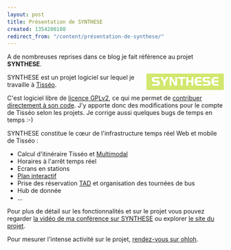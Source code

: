 ```yaml
---
layout: post
title: Présentation de SYNTHESE
created: 1354200180
redirect_from: "/content/présentation-de-synthese/"
---
```

A de nombreuses reprises dans ce blog je fait référence au projet <b>SYNTHESE</b>.

<img src="/sites/xavierraffin.com/files/logo-synthese.png" alt="logo de SYNTHESE" style="float:right" />
SYNTHESE est un projet logiciel sur lequel je travaille à <a href="http://www.tisseo.fr" target="_blank">Tisséo</a>.

C'est logiciel libre de <a href="http://fr.wikipedia.org/wiki/Licence_publique_g%C3%A9n%C3%A9rale_GNU" target="_blank">licence GPLv2</a>, ce qui me permet de <a href="https://www.ohloh.net/p/synthese/contributors/2092447937225623" target="_blank">contribuer directement à son code</a>.
J'y apporte donc des modifications pour le compte de Tisséo selon les projets.
Je corrige aussi quelques bugs de temps en temps :-)

SYNTHESE constitue le cœur de l'infrastructure temps réel Web et mobile de Tisséo :
<ul>
<li>Calcul d'itinéraire Tisséo et <a href="/content/calculateur-itineraire-multimodal-toulouse-haute-garonne">Multimodal</a></li>
<li>Horaires à l'arrêt temps réel</li>
<li>Ecrans en stations</li>
<li><a href="/content/plan-interatif-javascript-tisseo">Plan interactif</a></li>
<li>Prise des réservation <a href="http://www.tisseo.fr/page-standard/bien-voyager-en-tad" target="_blank">TAD</a> et organisation des tournées de bus</li>
<li>Hub de donnée</li>
<li>...</li>
</ul>

Pour plus de détail sur les fonctionnalités et sur le projet vous pouvez regarder <a href="/content/conf%C3%A9rence-tiss%C3%A9o-capitole-du-libre-2012">la vidéo de ma conférence sur SYNTHESE</a> ou explorer <a href="https://extranet.rcsmobility.com/projects/synthese/wiki" target="_blank">le site du projet</a>.

Pour mesurer l'intense activité sur le projet, <a href="https://www.ohloh.net/p/synthese" target="_blank">rendez-vous sur ohloh</a>.
